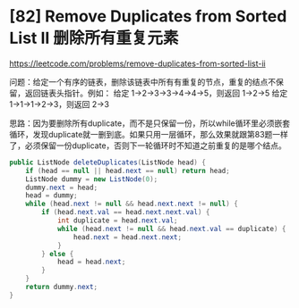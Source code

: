 # [82] Remove Duplicates from Sorted List II 删除所有重复元素
https://leetcode.com/problems/remove-duplicates-from-sorted-list-ii

问题：给定一个有序的链表，删除该链表中所有有重复的节点，重复的结点不保留，返回链表头指针。例如：
给定 1->2->3->3->4->4->5，则返回 1->2->5
给定 1->1->1->2->3，则返回 2->3

思路：因为要删除所有duplicate，而不是只保留一份，所以while循环里必须嵌套循环，发现duplicate就一删到底。如果只用一层循环，那么效果就跟第83题一样了，必须保留一份duplicate，否则下一轮循环时不知道之前重复的是哪个结点。

```java
public ListNode deleteDuplicates(ListNode head) {
    if (head == null || head.next == null) return head;
    ListNode dummy = new ListNode(0);
    dummy.next = head;
    head = dummy;
    while (head.next != null && head.next.next != null) {
        if (head.next.val == head.next.next.val) {
            int duplicate = head.next.val;
            while (head.next != null && head.next.val == duplicate) {
                head.next = head.next.next;
            }
        } else {
            head = head.next;
        }
    }
    return dummy.next;
}
```